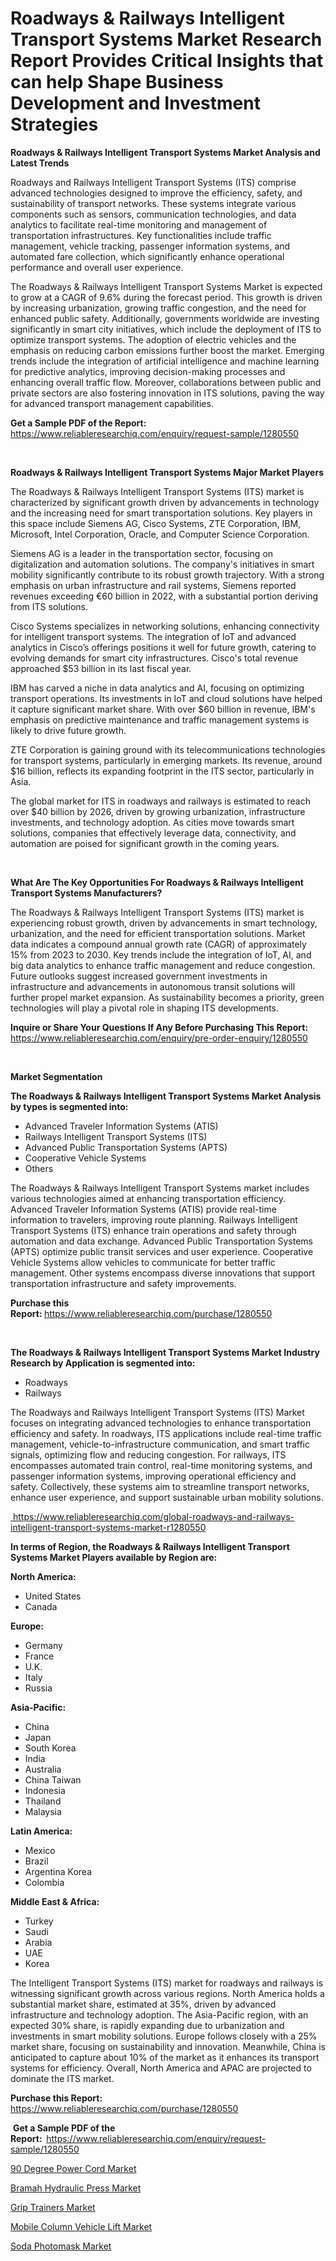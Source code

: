 <p><h1>Roadways & Railways Intelligent Transport Systems Market Research Report Provides Critical Insights that can help Shape Business Development and Investment Strategies</h1></p><p><strong>Roadways & Railways Intelligent Transport Systems Market Analysis and Latest Trends</strong></p>
<p><p>Roadways and Railways Intelligent Transport Systems (ITS) comprise advanced technologies designed to improve the efficiency, safety, and sustainability of transport networks. These systems integrate various components such as sensors, communication technologies, and data analytics to facilitate real-time monitoring and management of transportation infrastructures. Key functionalities include traffic management, vehicle tracking, passenger information systems, and automated fare collection, which significantly enhance operational performance and overall user experience.</p><p>The Roadways & Railways Intelligent Transport Systems Market is expected to grow at a CAGR of 9.6% during the forecast period. This growth is driven by increasing urbanization, growing traffic congestion, and the need for enhanced public safety. Additionally, governments worldwide are investing significantly in smart city initiatives, which include the deployment of ITS to optimize transport systems. The adoption of electric vehicles and the emphasis on reducing carbon emissions further boost the market. Emerging trends include the integration of artificial intelligence and machine learning for predictive analytics, improving decision-making processes and enhancing overall traffic flow. Moreover, collaborations between public and private sectors are also fostering innovation in ITS solutions, paving the way for advanced transport management capabilities.</p></p>
<p><strong>Get a Sample PDF of the Report:&nbsp;</strong> <a href="https://www.reliableresearchiq.com/enquiry/request-sample/1280550?utm_campaign=1123&utm_medium=2&utm_source=Github&utm_content=ia&utm_term=18102024&utm_id=roadways-railways-intelligent-transport-systems">https://www.reliableresearchiq.com/enquiry/request-sample/1280550</a></p>
<p>&nbsp;</p>
<p><strong>Roadways & Railways Intelligent Transport Systems Major Market Players</strong></p>
<p><p>The Roadways & Railways Intelligent Transport Systems (ITS) market is characterized by significant growth driven by advancements in technology and the increasing need for smart transportation solutions. Key players in this space include Siemens AG, Cisco Systems, ZTE Corporation, IBM, Microsoft, Intel Corporation, Oracle, and Computer Science Corporation.</p><p>Siemens AG is a leader in the transportation sector, focusing on digitalization and automation solutions. The company's initiatives in smart mobility significantly contribute to its robust growth trajectory. With a strong emphasis on urban infrastructure and rail systems, Siemens reported revenues exceeding €60 billion in 2022, with a substantial portion deriving from ITS solutions.</p><p>Cisco Systems specializes in networking solutions, enhancing connectivity for intelligent transport systems. The integration of IoT and advanced analytics in Cisco’s offerings positions it well for future growth, catering to evolving demands for smart city infrastructures. Cisco's total revenue approached $53 billion in its last fiscal year.</p><p>IBM has carved a niche in data analytics and AI, focusing on optimizing transport operations. Its investments in IoT and cloud solutions have helped it capture significant market share. With over $60 billion in revenue, IBM's emphasis on predictive maintenance and traffic management systems is likely to drive future growth.</p><p>ZTE Corporation is gaining ground with its telecommunications technologies for transport systems, particularly in emerging markets. Its revenue, around $16 billion, reflects its expanding footprint in the ITS sector, particularly in Asia.</p><p>The global market for ITS in roadways and railways is estimated to reach over $40 billion by 2026, driven by growing urbanization, infrastructure investments, and technology adoption. As cities move towards smart solutions, companies that effectively leverage data, connectivity, and automation are poised for significant growth in the coming years.</p></p>
<p>&nbsp;</p>
<p><strong>What Are The Key Opportunities For Roadways & Railways Intelligent Transport Systems Manufacturers?</strong></p>
<p><p>The Roadways & Railways Intelligent Transport Systems (ITS) market is experiencing robust growth, driven by advancements in smart technology, urbanization, and the need for efficient transportation solutions. Market data indicates a compound annual growth rate (CAGR) of approximately 15% from 2023 to 2030. Key trends include the integration of IoT, AI, and big data analytics to enhance traffic management and reduce congestion. Future outlooks suggest increased government investments in infrastructure and advancements in autonomous transit solutions will further propel market expansion. As sustainability becomes a priority, green technologies will play a pivotal role in shaping ITS developments.</p></p>
<p><strong>Inquire or Share Your Questions If Any Before Purchasing This Report:</strong> <a href="https://www.reliableresearchiq.com/enquiry/pre-order-enquiry/1280550?utm_campaign=1123&utm_medium=2&utm_source=Github&utm_content=ia&utm_term=18102024&utm_id=roadways-railways-intelligent-transport-systems">https://www.reliableresearchiq.com/enquiry/pre-order-enquiry/1280550</a></p>
<p>&nbsp;</p>
<p><strong>Market Segmentation</strong></p>
<p><strong>The Roadways & Railways Intelligent Transport Systems Market Analysis by types is segmented into:</strong></p>
<p><ul><li>Advanced Traveler Information Systems (ATIS)</li><li>Railways Intelligent Transport Systems (ITS)</li><li>Advanced Public Transportation Systems (APTS)</li><li>Cooperative Vehicle Systems</li><li>Others</li></ul></p>
<p><p>The Roadways & Railways Intelligent Transport Systems market includes various technologies aimed at enhancing transportation efficiency. Advanced Traveler Information Systems (ATIS) provide real-time information to travelers, improving route planning. Railways Intelligent Transport Systems (ITS) enhance train operations and safety through automation and data exchange. Advanced Public Transportation Systems (APTS) optimize public transit services and user experience. Cooperative Vehicle Systems allow vehicles to communicate for better traffic management. Other systems encompass diverse innovations that support transportation infrastructure and safety improvements.</p></p>
<p><strong>Purchase this Report:&nbsp;</strong><a href="https://www.reliableresearchiq.com/purchase/1280550?utm_campaign=1123&utm_medium=2&utm_source=Github&utm_content=ia&utm_term=18102024&utm_id=roadways-railways-intelligent-transport-systems">https://www.reliableresearchiq.com/purchase/1280550</a></p>
<p>&nbsp;</p>
<p><strong>The Roadways & Railways Intelligent Transport Systems Market Industry Research by Application is segmented into:</strong></p>
<p><ul><li>Roadways</li><li>Railways</li></ul></p>
<p><p>The Roadways and Railways Intelligent Transport Systems (ITS) Market focuses on integrating advanced technologies to enhance transportation efficiency and safety. In roadways, ITS applications include real-time traffic management, vehicle-to-infrastructure communication, and smart traffic signals, optimizing flow and reducing congestion. For railways, ITS encompasses automated train control, real-time monitoring systems, and passenger information systems, improving operational efficiency and safety. Collectively, these systems aim to streamline transport networks, enhance user experience, and support sustainable urban mobility solutions.</p></p>
<p><a href="https://www.reliableresearchiq.com/global-roadways-and-railways-intelligent-transport-systems-market-r1280550?utm_campaign=1123&utm_medium=2&utm_source=Github&utm_content=ia&utm_term=18102024&utm_id=roadways-railways-intelligent-transport-systems">&nbsp;https://www.reliableresearchiq.com/global-roadways-and-railways-intelligent-transport-systems-market-r1280550</a></p>
<p><strong>In terms of Region, the Roadways & Railways Intelligent Transport Systems Market Players available by Region are:</strong></p>
<p>
    <p> <strong> North America: </strong>
        <ul>
            <li>United States</li>
            <li>Canada</li>
        </ul>
        </p> 
    <p> <strong> Europe: </strong>
        <ul>
            <li>Germany</li>
            <li>France</li>
            <li>U.K.</li>
            <li>Italy</li>
            <li>Russia</li>
        </ul>
        </p> 
    <p> <strong> Asia-Pacific: </strong>
        <ul>
            <li>China</li>
            <li>Japan</li>
            <li>South Korea</li>
            <li>India</li>
            <li>Australia</li>
            <li>China Taiwan</li>
            <li>Indonesia</li>
            <li>Thailand</li>
            <li>Malaysia</li>
        </ul>
        </p> 
    <p> <strong> Latin America: </strong>
        <ul>
            <li>Mexico</li>
            <li>Brazil</li>
            <li>Argentina Korea</li>
            <li>Colombia</li>
        </ul>
        </p> 
    <p> <strong> Middle East & Africa: </strong>
        <ul>
            <li>Turkey</li>
            <li>Saudi</li>
            <li>Arabia</li>
            <li>UAE</li>
            <li>Korea</li>
        </ul>
    </p>
    </p>
<p><p>The Intelligent Transport Systems (ITS) market for roadways and railways is witnessing significant growth across various regions. North America holds a substantial market share, estimated at 35%, driven by advanced infrastructure and technology adoption. The Asia-Pacific region, with an expected 30% share, is rapidly expanding due to urbanization and investments in smart mobility solutions. Europe follows closely with a 25% market share, focusing on sustainability and innovation. Meanwhile, China is anticipated to capture about 10% of the market as it enhances its transport systems for efficiency. Overall, North America and APAC are projected to dominate the ITS market.</p></p>
<p><strong>Purchase this Report: </strong><a href="https://www.reliableresearchiq.com/purchase/1280550?utm_campaign=1123&utm_medium=2&utm_source=Github&utm_content=ia&utm_term=18102024&utm_id=roadways-railways-intelligent-transport-systems">https://www.reliableresearchiq.com/purchase/1280550</a></p>
<p>&nbsp;<strong>Get a Sample PDF of the Report:&nbsp;&nbsp;</strong><a href="https://www.reliableresearchiq.com/enquiry/request-sample/1280550?utm_campaign=1123&utm_medium=2&utm_source=Github&utm_content=ia&utm_term=18102024&utm_id=roadways-railways-intelligent-transport-systems">https://www.reliableresearchiq.com/enquiry/request-sample/1280550</a></p>
<p><strong></strong></p>
<p><p><a href="https://www.linkedin.com/pulse/90-degree-power-cord-market-size-growth-trends-statistics-eixje?utm_campaign=1123&utm_medium=2&utm_source=Github&utm_content=ia&utm_term=18102024&utm_id=roadways-railways-intelligent-transport-systems">90 Degree Power Cord Market</a></p><p><a href="https://issuu.com/reportprime-2/docs/bramah-hydraulic-press-market-size-_f6d7693cb0ec3f?utm_campaign=1123&utm_medium=2&utm_source=Github&utm_content=ia&utm_term=18102024&utm_id=roadways-railways-intelligent-transport-systems">Bramah Hydraulic Press Market</a></p><p><a href="https://issuu.com/reportprime-2/docs/grip-trainers-market-size-2030.pptx_1778fb89a1bd55?utm_campaign=1123&utm_medium=2&utm_source=Github&utm_content=ia&utm_term=18102024&utm_id=roadways-railways-intelligent-transport-systems">Grip Trainers Market</a></p><p><a href="https://github.com/anaeilandos/Market-Research-Report-List-1/blob/main/mobile-column-vehicle-lift-market.md?utm_campaign=1123&utm_medium=2&utm_source=Github&utm_content=ia&utm_term=18102024&utm_id=roadways-railways-intelligent-transport-systems">Mobile Column Vehicle Lift Market</a></p><p><a href="https://github.com/angilauio/Market-Research-Report-List-1/blob/main/soda-photomask-market.md?utm_campaign=1123&utm_medium=2&utm_source=Github&utm_content=ia&utm_term=18102024&utm_id=roadways-railways-intelligent-transport-systems">Soda Photomask Market</a></p></p>